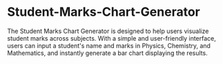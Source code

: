 # Student-Marks-Chart-Generator
The Student Marks Chart Generator is designed to help users visualize student marks across subjects. With a simple and user-friendly interface, users can input a student's name and marks in Physics, Chemistry, and Mathematics, and instantly generate a bar chart displaying the results.

